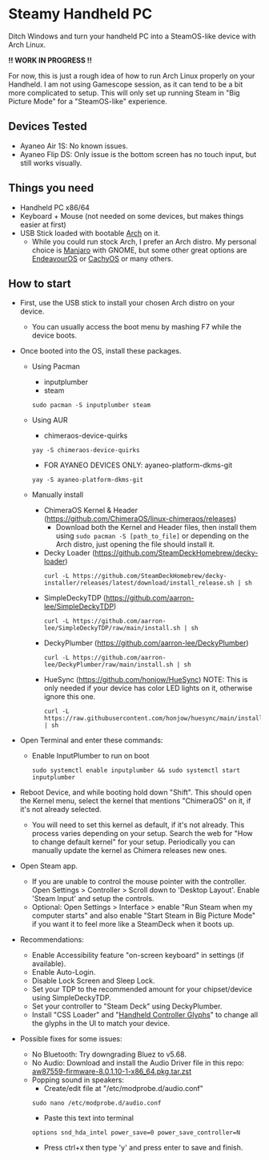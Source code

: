 # Steamy Handheld PC
Ditch Windows and turn your handheld PC into a SteamOS-like device with Arch Linux.

**!! WORK IN PROGRESS !!**

For now, this is just a rough idea of how to run Arch Linux properly on your Handheld. I am not using Gamescope session, as it can tend to be a bit more complicated to setup. This will only set up running Steam in "Big Picture Mode" for a "SteamOS-like" experience.

## Devices Tested
 - Ayaneo Air 1S: No known issues.
 - Ayaneo Flip DS: Only issue is the bottom screen has no touch input, but still works visually.

## Things you need
- Handheld PC x86/64
- Keyboard + Mouse (not needed on some devices, but makes things easier at first)
- USB Stick loaded with bootable [Arch](https://archlinux.org) on it.
	- While you could run stock Arch, I prefer an Arch distro. My personal choice is [Manjaro](https://manjaro.org) with GNOME, but some other great options are [EndeavourOS](https://endeavouros.com) or [CachyOS](https://cachyos.org) or many others.

## How to start
- First, use the USB stick to install your chosen Arch distro on your device.
  - You can usually access the boot menu by mashing F7 while the device boots.
- Once booted into the OS, install these packages.
  - Using Pacman
    - inputplumber
    - steam
    ```
    sudo pacman -S inputplumber steam
    ```
  - Using AUR
    - chimeraos-device-quirks
	```
	yay -S chimeraos-device-quirks
	```
    - FOR AYANEO DEVICES ONLY: ayaneo-platform-dkms-git
	```
	yay -S ayaneo-platform-dkms-git
	```

  - Manually install
    - ChimeraOS Kernel & Header (https://github.com/ChimeraOS/linux-chimeraos/releases)
    	- Download both the Kernel and Header files, then install them using ```sudo pacman -S [path_to_file]``` or depending on the Arch distro, just opening the file should install it.
    - Decky Loader (https://github.com/SteamDeckHomebrew/decky-loader)
      ```
      curl -L https://github.com/SteamDeckHomebrew/decky-installer/releases/latest/download/install_release.sh | sh
      ``` 
    - SimpleDeckyTDP (https://github.com/aarron-lee/SimpleDeckyTDP)
      ```
      curl -L https://github.com/aarron-lee/SimpleDeckyTDP/raw/main/install.sh | sh
      ```
    - DeckyPlumber (https://github.com/aarron-lee/DeckyPlumber)
      ```
      curl -L https://github.com/aarron-lee/DeckyPlumber/raw/main/install.sh | sh
      ```
    - HueSync (https://github.com/honjow/HueSync) NOTE: This is only needed if your device has color LED lights on it, otherwise ignore this one.
      ```
      curl -L https://raw.githubusercontent.com/honjow/huesync/main/install.sh | sh
      ```

- Open Terminal and enter these commands:
  - Enable InputPlumber to run on boot
	```
	sudo systemctl enable inputplumber && sudo systemctl start inputplumber
 	```       
- Reboot Device, and while booting hold down "Shift". This should open the Kernel menu, select the kernel that mentions "ChimeraOS" on it, if it's not already selected.
	- You will need to set this kernel as default, if it's not already. This process varies depending on your setup. Search the web for "How to change default kernel" for your setup. Periodically you can manually update the kernel as Chimera releases new ones.
- Open Steam app.
	- If you are unable to control the mouse pointer with the controller. Open Settings > Controller > Scroll down to 'Desktop Layout'. Enable 'Steam Input' and setup the controls.
	- Optional: Open Settings > Interface > enable "Run Steam when my computer starts" and also enable "Start Steam in Big Picture Mode" if you want it to feel more like a SteamDeck when it boots up.
- Recommendations:
	- Enable Accessibility feature "on-screen keyboard" in settings (if available).
 	- Enable Auto-Login.
 	- Disable Lock Screen and Sleep Lock.
  	- Set your TDP to the recommended amount for your chipset/device using SimpleDeckyTDP.
  	- Set your controller to "Steam Deck" using DeckyPlumber.
  	- Install "CSS Loader" and "[Handheld Controller Glyphs](https://github.com/victor-borges/handheld-controller-glyphs)" to change all the glyphs in the UI to match your device.

- Possible fixes for some issues:
	- No Bluetooth: Try downgrading Bluez to v5.68.
   	- No Audio: Download and install the Audio Driver file in this repo: [aw87559-firmware-8.0.1.10-1-x86_64.pkg.tar.zst](https://github.com/dansl/Steamy-Handheld-PC/raw/refs/heads/main/aw87559-firmware-8.0.1.10-1-x86_64.pkg.tar.zst)
 	- Popping sound in speakers:
  		- Create/edit file at "/etc/modprobe.d/audio.conf"
		```
		sudo nano /etc/modprobe.d/audio.conf
		```
	   	- Paste this text into terminal
		```
		options snd_hda_intel power_save=0 power_save_controller=N
		```
	  	- Press ctrl+x then type 'y' and press enter to save and finish.
